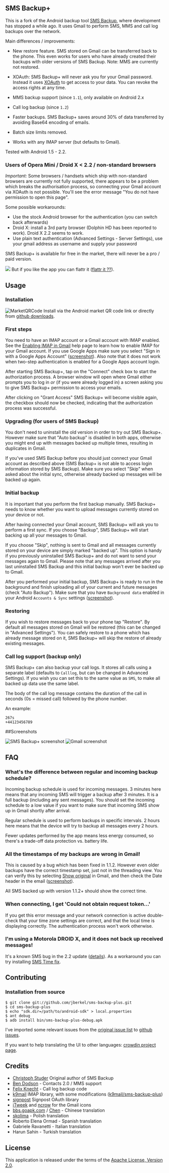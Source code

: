 ## SMS Backup+

This is a fork of the Android backup tool
[SMS Backup](http://code.google.com/p/android-sms), where development has
stopped a while ago. It uses Gmail to perform SMS, MMS and call log backups over
the network.

Main differences / improvements:

  * New restore feature. SMS stored on Gmail can be transferred back to the
  phone. This even works for users who have already created their backups with
  older versions of SMS Backup. Note: MMS are currently not restored.

  * XOAuth: SMS Backup+ will never ask you for your Gmail password. Instead it
  uses [XOAuth](http://code.google.com/apis/gmail/oauth/) to get access to your
  data. You can revoke the access rights at any time.

  * MMS backup support (since `1.1`), only available on Android 2.x

  * Call log backup (since `1.2`)

  * Faster backups. SMS Backup+ saves around 30% of data transferred by
  avoiding Base64 encoding of emails.

  * Batch size limits removed.

  * Works with any IMAP server (but defaults to Gmail).

Tested with Android 1.5 - 2.2.

### Users of Opera Mini / Droid X < 2.2 / non-standard browsers

*Important:* Some browsers / handsets which ship with non-standard browsers are
currently not fully supported, there appears to be a problem which breaks
the authorisation process, so connecting your Gmail account via XOAuth is not
possible. You'll see the error message "You do not have permission to open this
page".

Some possible workarounds:

  * Use the stock Android browser for the authentication (you can switch back
  afterwards)
  * Droid X: install a 3rd party browser (Dolphin HD has been reported to
  work). Droid X 2.2 seems to work.
  * Use plain text authentication (Advanced Settings - Server Settings), use
  your gmail address as username and supply your password

SMS Backup+ is available for free in the market, there will never be a pro / paid version.

[![][FlattrButton]][FlattrLink] But if you like the app you can flattr it ([flattr it ??][WhatisFlattr]).

## Usage

### Installation

![MarketQRCode][] Install via the Android market QR code link or directly from [github downloads][].

### First steps

You need to have an IMAP account or a Gmail account with IMAP enabled. See the
[Enabling IMAP in Gmail][] help page to learn how to enable IMAP for your Gmail
account. If you use Google Apps make sure you select "Sign in with a Google
Apps Account" ([screenshot](http://skitch.com/jberkel/ditwx/5554-emu-2.2)).
Also note that it does not work when two-step authentication is enabled for a
Google Apps account login.

After starting SMS Backup+, tap on the "Connect" check box to start the
authorization process. A browser window will open where Gmail either prompts
you to log in *or* (if you were already logged in) a screen asking you to give
SMS Backup+ permission to access your emails.

After clicking on "Grant Access" SMS Backup+ will become visible again, the
checkbox should now be checked, indicating that the authorization process was
successful.

### Upgrading (for users of SMS Backup)

You don't need to uninstall the old version in order to try out SMS Backup+.
However make sure that "Auto backup" is disabled in both apps, otherwise you
might end up with messages backed up multiple times, resulting in duplicates in
Gmail.

If you've used SMS Backup before you should just connect your Gmail account as
described above (SMS Backup+ is not able to access login information stored by
SMS Backup). Make sure you select "Skip" when asked about the initial sync,
otherwise already backed up messages will be backed up again.

### Initial backup

It is important that you perform the first backup manually. SMS Backup+ needs
to know whether you want to upload messages currently stored on your device or
not.

After having connected your Gmail account, SMS Backup+ will ask you to perform
a first sync. If you choose "Backup", SMS Backup+ will start backing up all
your messages to Gmail.

If you choose "Skip", nothing is sent to Gmail and all messages currently
stored on your device are simply marked "backed up". This option is handy if
you previously uninstalled SMS Backup+ and do not want to send your messages
again to Gmail. Please note that any messages arrived after you last
uninstalled SMS Backup and this initial backup won't ever be backed up to
Gmail.

After you performed your initial backup, SMS Backup+ is ready to run in the
background and finish uploading all of your current and future messages (check
"Auto Backup"). Make sure that you have `Background data` enabled in your
Android `Accounts & Sync` settings
([screenshot](http://skitch.com/jberkel/d9pi7/5554-emu-2.2)).

### Restoring

If you wish to restore messages back to your phone tap "Restore". By default
all messages stored on Gmail will be restored (this can be changed in "Advanced
Settings"). You can safely restore to a phone which has already message stored
on it, SMS Backup+ will skip the restore of already existing messages.

### <a name="call-log-support">Call log support (backup only)</a>

SMS Backup+ can also backup your call logs. It stores all calls using a
separate label (defaults to `Calllog`, but can be changed in Advanced
Settings). If you wish you can set this to the same value as `SMS`, to make all backed
up data use the same label.

The body of the call log message contains the duration of the
call in seconds (0s = missed call) followed by the phone number.

An example:

    267s
    +44123456789

##Screenshots

![SMS Backup+ screenshot][smsbackupshot] ![Gmail screenshot][gmailshot]

## FAQ

### <a name="faq-schedule">What's the difference between regular and incoming backup schedule?</a>

Incoming backup schedule is used for incoming messages. 3 minutes here means
that any incoming SMS will trigger a backup after 3 minutes. It is a full
backup (including any sent messages). You should set the incoming schedule to a
low value if you want to make sure that incoming SMS show up in
Gmail shortly after arrival.

Regular schedule is used to perform backups in specific intervals. 2 hours here
means that the device will try to backup all messages every 2 hours.

Fewer updates performed by the app means less energy consumed, so there's
a trade-off data protection vs. battery life.

### <a name="faq-timestamps">All the timestamps of my backups are wrong in Gmail!</a>

This is caused by a bug which has been fixed in 1.1.2. However even older
backups have the correct timestamp set, just not in the threading view.
You can verify this by selecting [Show original][showoriginal]
in Gmail, and then check the Date header in the email ([screenshot][source]).

All SMS backed up with version 1.1.2+ should show the correct time.

### <a name="faq-request-token">When connecting, I get 'Could not obtain request token...'</a>

If you get this error message and your network connection is active
double-check that your time zone settings are correct, and that the local time is
displaying correctly. The authentication process won't work otherwise.

### <a name="droidx-received">I'm using a Motorola DROID X, and it does not back up received messages!</a>

It's a known SMS bug in the 2.2 update ([details][droidbug]). As a workaround
you can try installing [SMS Time fix][].

## Contributing

### Installation from source

    $ git clone git://github.com/jberkel/sms-backup-plus.git
    $ cd sms-backup-plus
    $ echo "sdk.dir=/path/to/android-sdk" > local.properties
    $ ant debug
    $ adb install bin/sms-backup-plus-debug.apk

I've imported some relevant issues from the [original issue list][] to [github issues][].

If you want to help translating the UI to other languages: [crowdin project page][].

## Credits

  * [Christoph Studer](http://studer.tv/) Original author of SMS Backup
  * [Ben Dodson](http://github.com/bjdodson) - Contacts 2.0 / MMS support
  * [Felix Knecht](http://github.com/dicer) - Call log backup code
  * [k9mail](http://code.google.com/p/k9mail/) IMAP library, with some modifications ([k9mail/sms-backup-plus](http://github.com/jberkel/k9mail))
  * [signpost](http://github.com/kaeppler/signpost) Signpost OAuth library
  * [iTweek](http://itweek.deviantart.com/) and [ncrow](http://ncrow.deviantart.com/) for the Gmail icons
  * [bbs.goapk.com](http://bbs.goapk.com) / [Chen](http://blog.thisischen.com/) - Chinese translation
  * [skolima](http://github.com/skolima) - Polish translation
  * Roberto Elena Ormad - Spanish translation
  * Gabriele Ravanetti - Italian translation
  * Harun Sahin - Turkish translation

## License

This application is released under the terms of the [Apache License, Version 2.0](http://www.apache.org/licenses/LICENSE-2.0.html).

[original issue list]: http://code.google.com/p/android-sms/issues/list
[github issues]: http://github.com/jberkel/sms-backup-plus/issues
[MarketQRCode]: http://chart.apis.google.com/chart?cht=qr&chs=100x100&chl=http://cyrket.com/qr/144601
[WhatisFlattr]: http://en.wikipedia.org/wiki/Flattr
[FlattrLink]: http://flattr.com/thing/45809/SMS-Backup
[FlattrButton]: http://api.flattr.com/button/button-static-50x60.png
[github downloads]: http://github.com/downloads/jberkel/sms-backup-plus/sms-backup-plus-v1.2.apk/qr_code
[Enabling IMAP in Gmail]: http://mail.google.com/support/bin/answer.py?hl=en&answer=77695
[smsbackupshot]: http://cloud.github.com/downloads/jberkel/sms-backup-plus/sms_backup_plus_screen_1_2.png
[gmailshot]: http://cloud.github.com/downloads/jberkel/sms-backup-plus/sms_gmail_screenshot.png
[crowdin project page]: http://crowdin.net/project/sms-backup-plus/invite
[showoriginal]: http://skitch.com/jberkel/d51wp/google-mail-sms-with-orange-jan.berkel-gmail.com
[source]: http://skitch.com/jberkel/d51w1/https-mail.google.com-mail-u-0-ui-2-ik-968fde0a44-view-om-th-12a94407a2104820
[droidbug]: http://www.enterprisemobiletoday.com/news/article.php/3905466/Android-22-Droid-X-Update-Causing-SMS-Bug.htm
[SMS Time fix]: http://www.appbrain.com/app/sms-time-fix/com.mattprecious.smsfix
